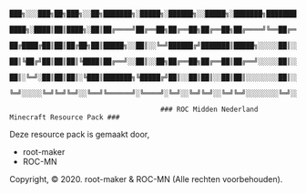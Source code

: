 
                              ███╗░░░███╗██╗███╗░░██╗███████╗░█████╗░██████╗░░█████╗░███████╗████████╗
                              ████╗░████║██║████╗░██║██╔════╝██╔══██╗██╔══██╗██╔══██╗██╔════╝╚══██╔══╝
                              ██╔████╔██║██║██╔██╗██║█████╗░░██║░░╚═╝██████╔╝███████║█████╗░░░░░██║░░░
                              ██║╚██╔╝██║██║██║╚████║██╔══╝░░██║░░██╗██╔══██╗██╔══██║██╔══╝░░░░░██║░░░
                              ██║░╚═╝░██║██║██║░╚███║███████╗╚█████╔╝██║░░██║██║░░██║██║░░░░░░░░██║░░░
                              ╚═╝░░░░░╚═╝╚═╝╚═╝░░╚══╝╚══════╝░╚════╝░╚═╝░░╚═╝╚═╝░░╚═╝╚═╝░░░░░░░░╚═╝░░░
                              
                                         ### ROC Midden Nederland Minecraft Resource Pack ###

Deze resource pack is gemaakt door,
  * root-maker
  * ROC-MN




Copyright, © 2020. root-maker & ROC-MN (Alle rechten voorbehouden).
